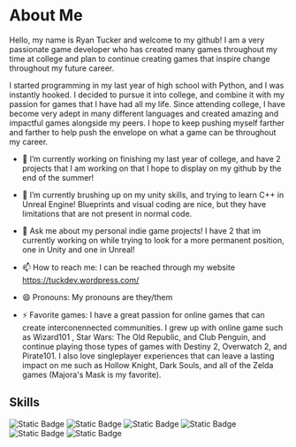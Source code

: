 # About Me

Hello, my name is Ryan Tucker and welcome to my github! I am a very passionate game developer who has created many games throughout my time at college and plan to continue creating games that inspire change throughout my future career.

I started programming in my last year of high school with Python, and I was instantly hooked. I decided to pursue it into college, and combine it with my passion for games that I have had all my life. Since attending college, I have become very adept in many different languages and created amazing and impactful games alongside my peers. I hope to keep pushing myself farther and farther to help push the envelope on what a game can be throughout my career. 


- 🔭 I’m currently working on finishing my last year of college, and have 2 projects that I am working on that I hope to display on my github by the end of the summer!
  
- 🌱 I’m currently brushing up on my unity skills, and trying to learn C++ in Unreal Engine! Blueprints and visual coding are nice, but they have limitations that are not present in normal code.
  
- 💬 Ask me about my personal indie game projects! I have 2 that im currently working on while trying to look for a more permanent position, one in Unity and one in Unreal!
  
- 📫 How to reach me: I can be reached through my website https://tuckdev.wordpress.com/
  
- 😄 Pronouns: My pronouns are they/them
  
- ⚡ Favorite games: I have a great passion for online games that can create interconennected communities. I grew up with online game such as Wizard101 , Star Wars: The Old Republic, and Club Penguin, and continue playing those types of games with Destiny 2, Overwatch 2, and Pirate101. I also love singleplayer experiences that can leave a lasting impact on me such as Hollow Knight, Dark Souls, and all of the Zelda games (Majora's Mask is my favorite).
  
## Skills
![Static Badge](https://img.shields.io/badge/unity-blue)  ![Static Badge](https://img.shields.io/badge/unreal-lightblue) ![Static Badge](https://img.shields.io/badge/C%2B%2B-purple) ![Static Badge](https://img.shields.io/badge/C%23-purple) ![Static Badge](https://img.shields.io/badge/scrum-blue) ![Static Badge](https://img.shields.io/badge/agile-red)



 
